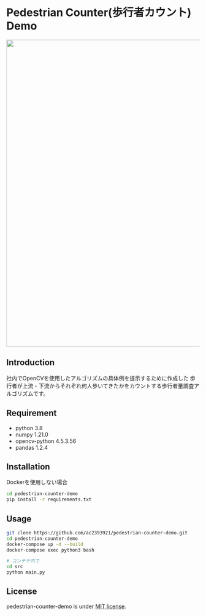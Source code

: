 # Pedestrian Counter(歩行者カウント) Demo

<div align="center">
    <p>
        <img src="data/gif/output_demo.gif" width="800"/> 
    </p>
</div>

</div>

## Introduction

社内でOpenCVを使用したアルゴリズムの具体例を提示するために作成した
歩行者が上流・下流からそれぞれ何人歩いてきたかをカウントする歩行者量調査アルゴリズムです。

## Requirement

* python 3.8
* numpy 1.21.0
* opencv-python 4.5.3.56
* pandas 1.2.4

## Installation

Dockerを使用しない場合

```bash
cd pedestrian-counter-demo
pip install -r requirements.txt
```

## Usage

```bash
git clone https://github.com/ac2393921/pedestrian-counter-demo.git
cd pedestrian-counter-demo
docker-compose up -d --build
docker-compose exec python3 bash

# コンテナ内で
cd src
python main.py
```

## License
pedestrian-counter-demo is under [MIT license](https://en.wikipedia.org/wiki/MIT_License).